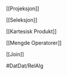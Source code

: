 [[Projeksjon]]

[[Seleksjon]]

[[Kartesisk Produkt]]

[[Mengde Operatorer]]

[[Join]]

#DatDat/RelAlg